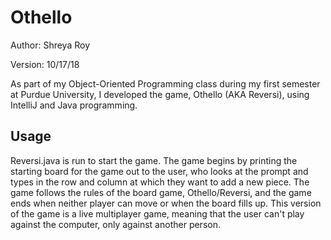 # Othello
Author: Shreya Roy

Version: 10/17/18

As part of my Object-Oriented Programming class during my first semester at Purdue University, I developed the game, Othello (AKA Reversi), using IntelliJ and Java programming.

## Usage
Reversi.java is run to start the game. The game begins by printing the starting board for the game out to the user, who looks at the prompt and types in the row and column at which they want to add a new piece. The game follows the rules of the board game, Othello/Reversi, and the game ends when neither player can move or when the board fills up. This version of the game is a live multiplayer game, meaning that the user can't play against the computer, only against another person.


